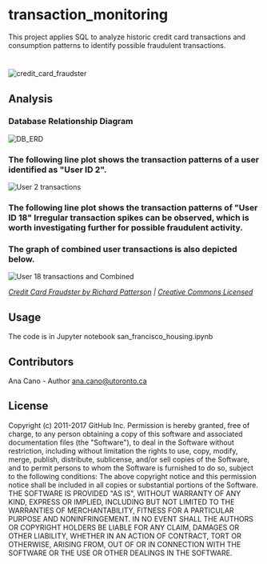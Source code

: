 # transaction_monitoring
This project applies SQL to analyze historic credit card transactions and consumption patterns to identify possible fraudulent transactions.
#
#
#
![credit_card_fraudster](https://github.com/ahcano/transaction_monitoring/assets/141194281/67f2f5ef-2180-473f-83b7-950df9937994)

## Analysis

### Database Relationship Diagram
![DB_ERD](https://github.com/ahcano/transaction_monitoring/assets/141194281/f1fdcf5a-bb7e-4060-a09e-5ead98d557d1)


### The following line plot shows the transaction patterns of a user identified as "User ID 2". 
![User 2 transactions ](https://github.com/ahcano/transaction_monitoring/assets/141194281/e68bd715-c649-4036-a834-e0fe0e1f3bf7)


### The following line plot shows the transaction patterns of "User ID 18" Irregular transaction spikes can be observed, which is worth investigating further for possible fraudulent activity.
### The graph of combined user transactions is also depicted below.
![User 18 transactions and Combined](https://github.com/ahcano/transaction_monitoring/assets/141194281/501b49f1-39ff-437b-bf21-a3f13c027ffd)


*[Credit Card Fraudster by Richard Patterson](https://www.flickr.com/photos/136770128@N07/42252105582/) | [Creative Commons Licensed](https://creativecommons.org/licenses/by/2.0/)*

## Usage
The code is in Jupyter notebook san_francisco_housing.ipynb

## Contributors
Ana Cano - Author ana.cano@utoronto.ca

## License
Copyright (c) 2011-2017 GitHub Inc. Permission is hereby granted, free of charge, to any person obtaining a copy of this software and associated documentation files (the "Software"), to deal in the Software without restriction, including without limitation the rights to use, copy, modify, merge, publish, distribute, sublicense, and/or sell copies of the Software, and to permit persons to whom the Software is furnished to do so, subject to the following conditions: The above copyright notice and this permission notice shall be included in all copies or substantial portions of the Software. THE SOFTWARE IS PROVIDED "AS IS", WITHOUT WARRANTY OF ANY KIND, EXPRESS OR IMPLIED, INCLUDING BUT NOT LIMITED TO THE WARRANTIES OF MERCHANTABILITY, FITNESS FOR A PARTICULAR PURPOSE AND NONINFRINGEMENT. IN NO EVENT SHALL THE AUTHORS OR COPYRIGHT HOLDERS BE LIABLE FOR ANY CLAIM, DAMAGES OR OTHER LIABILITY, WHETHER IN AN ACTION OF CONTRACT, TORT OR OTHERWISE, ARISING FROM, OUT OF OR IN CONNECTION WITH THE SOFTWARE OR THE USE OR OTHER DEALINGS IN THE SOFTWARE.
